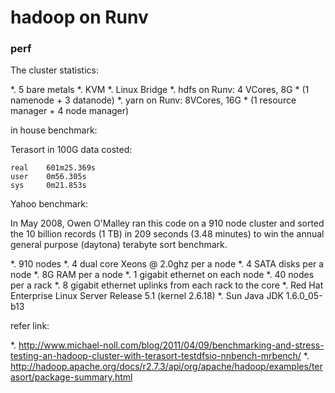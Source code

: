 hadoop on Runv
==============

### perf

The cluster statistics:

*. 5 bare metals
*. KVM
*. Linux Bridge
*. hdfs on Runv: 4 VCores, 8G * (1 namenode + 3 datanode)
*. yarn on Runv: 8VCores, 16G * (1 resource manager + 4 node manager)

in house benchmark:

Terasort in 100G data costed:

```
real    601m25.369s
user    0m56.305s
sys     0m21.853s
```

Yahoo benchmark:

In May 2008, Owen O'Malley ran this code on a 910 node cluster and sorted the 10 billion records (1 TB) in 209 seconds (3.48 minutes) to win the annual general purpose (daytona) terabyte sort benchmark.

*. 910 nodes
*. 4 dual core Xeons @ 2.0ghz per a node
*. 4 SATA disks per a node
*. 8G RAM per a node
*. 1 gigabit ethernet on each node
*. 40 nodes per a rack
*. 8 gigabit ethernet uplinks from each rack to the core
*. Red Hat Enterprise Linux Server Release 5.1 (kernel 2.6.18)
*. Sun Java JDK 1.6.0_05-b13

refer link:

*. http://www.michael-noll.com/blog/2011/04/09/benchmarking-and-stress-testing-an-hadoop-cluster-with-terasort-testdfsio-nnbench-mrbench/
*. http://hadoop.apache.org/docs/r2.7.3/api/org/apache/hadoop/examples/terasort/package-summary.html

